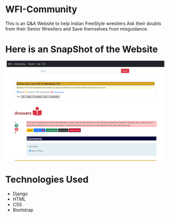 # WFI-Community
This is an Q&amp;A Website to help Indian FreeStyle wrestlers Ask their doubts from their Senior Wrestlers and Save themselves from misguidance.

# Here is an SnapShot of the Website

<img src="https://github.com/sauravsharmaz/WFI-Community/blob/main/snaps/snap_detail_page.png">

# Technologies Used

* Django
* HTML
* CSS
* Bootstrap
